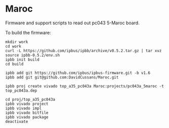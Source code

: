 # Maroc
Firmware and support scripts to read out pc043 5-Maroc board.

To build the firmware:

```
mkdir work
cd work
curl -L https://github.com/ipbus/ipbb/archive/v0.5.2.tar.gz | tar xvz
source ipbb-0.5.2/env.sh 
ipbb init build
cd build

ipbb add git https://github.com/ipbus/ipbus-firmware.git -b v1.6
ipbb add git git@github.com:DavidCussans/Maroc.git

ipbb proj create vivado top_a35_pc043a Maroc:projects/pc043a_5maroc -t top_pc043a.dep 

cd proj/top_a35_pc043a
ipbb vivado project
ipbb vivado impl
ipbb vivado bitfile
ipbb vivado package
deactivate
```
